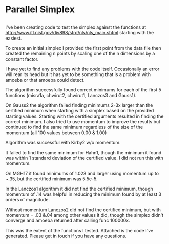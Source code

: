 # Parallel Simplex

##

I've been creating code to test the simplex against the functions at http://www.itl.nist.gov/div898/strd/nls/nls_main.shtml starting with the easiest.

To create an initial simplex I provided the first point from the data file then created the remaining n points by scaling one of the n dimensions by a constant factor.

I have yet to find any problems with the code itself.  Occasionally an error will rear its head but it has yet to be something that is a problem with amoeba or that amoeba could detect.

The algorithm successfully found correct minimums for each of the first 5 functions (misra1a, chwirut2, chwirut1, Lanczos3 and Gauss1). 

On Gauss2 the algorithm failed finding minimums 2-3x larger than the certified minimum when starting with a simplex based on the provided starting values.  Starting with the certified arguments resulted in finding the correct minimum.  I also tried to use momentum to improve the results but continued to find the same minimum regardless of the size of the momentum (all 100 values between 0.00 & 1.00)

   Algorithm was successful with Kirby2 w/o momentum.

   It failed to find the same minimum for Hahn1, though the minimum it found was within 1 standard deviation of the certified value.  I did not run this with momentum.

   On MGH17 it found minimums of 1.023 and larger using momentum up to ~.35, but the certified minimum was 5.5e-5. 

   In the Lanczos1 algorithm it did not find the certified minimum, though momentum of .14 was helpful in reducing the minimum found by at least 3 orders of magnitude.

   Without momentum Lanczos2 did not find the certified minimum, but with momentum = .03 &.04 among other values it did, though the simplex didn't converge and amoeba returned after calling func 100000x.

   This was the extent of the functions I tested.  Attached is the code I've generated.  Please get in touch if you have any questions.
